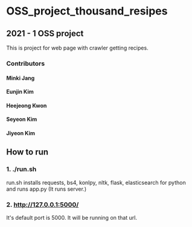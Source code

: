 # OSS_project_thousand_resipes

## 2021 - 1 OSS project

This is project for web page with crawler getting recipes.

### Contributors
#### Minki Jang
#### Eunjin Kim
#### Heejeong Kwon
#### Seyeon Kim
#### Jiyeon Kim


## How to run

### 1. ./run.sh
run.sh installs requests, bs4, konlpy, nltk, flask, elasticsearch for python and runs app.py (It runs server.)

### 2. http://127.0.0.1:5000/
It's default port is 5000. It will be running on that url.
